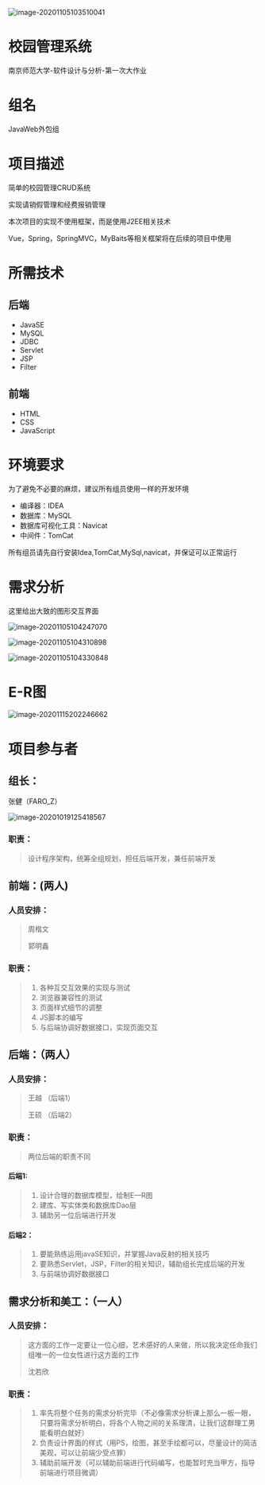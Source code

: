 ![image-20201105103510041](https://gitee.com/faro/images/raw/master/img/20201105103531.png)



# 校园管理系统

南京师范大学-软件设计与分析-第一次大作业



# 组名

JavaWeb外包组



# 项目描述

简单的校园管理CRUD系统

实现请销假管理和经费报销管理

本次项目的实现不使用框架，而是使用J2EE相关技术

Vue，Spring，SpringMVC，MyBaits等相关框架将在后续的项目中使用




# 所需技术

## 后端

* JavaSE
* MySQL
* JDBC
* Servlet
* JSP
* Filter

## 前端

* HTML
* CSS
* JavaScript



# 环境要求

为了避免不必要的麻烦，建议所有组员使用一样的开发环境

* 编译器：IDEA
* 数据库：MySQL
* 数据库可视化工具：Navicat
* 中间件：TomCat

所有组员请先自行安装Idea,TomCat,MySql,navicat，并保证可以正常运行



# 需求分析

这里给出大致的图形交互界面

![image-20201105104247070](../../../../../../Pictures/typora/image-20201105104247070.png)



![image-20201105104310898](../../../../../../Pictures/typora/image-20201105104310898.png)



![image-20201105104330848](../../../../../../Pictures/typora/image-20201105104330848.png)





# E-R图

![image-20201115202246662](../../../../../../Pictures/typora/image-20201115202246662.png)



# 项目参与者

## 组长：

张健（FARO_Z）

![image-20201019125418567](https://gitee.com/faro/images/raw/master/img/20201019132909.png)

### 职责：

> 设计程序架构，统筹全组规划，担任后端开发，兼任前端开发



## 前端：(两人)

### 人员安排：

> 周楷文
>
>
> 郭明鑫

### 职责：

> 1. 各种互交互效果的实现与测试
> 2. 浏览器兼容性的测试
> 3. 页面样式细节的调整
> 4. JS脚本的编写
> 5. 与后端协调好数据接口，实现页面交互



## 后端：（两人）

### 人员安排：

> 王越 （后端1）
>
>
> 王硕 （后端2）

### 职责：

> 两位后端的职责不同

#### 后端1:

> 1. 设计合理的数据库模型，绘制E—R图
>2. 建库、写实体类和数据库Dao层
> 3. 辅助另一位后端进行开发

#### 后端2：

> 1. 要能熟练运用javaSE知识，并掌握Java反射的相关技巧
> 2. 要熟悉Servlet，JSP，Filter的相关知识，辅助组长完成后端的开发
> 3. 与前端协调好数据接口



## 需求分析和美工：（一人）

### 人员安排：

> 这方面的工作一定要让一位心细，艺术感好的人来做，所以我决定任命我们组唯一的一位女性进行这方面的工作
>
> 沈若欣

### 职责：

> 1. 率先将整个任务的需求分析完毕（不必像需求分析课上那么一板一眼，只要将需求分析明白，将各个人物之间的关系理清，让我们这群理工男能看明白就好）
> 2. 负责设计界面的样式（用PS，绘图，甚至手绘都可以，尽量设计的简洁美观，可以让前端少受点罪）
> 3. 辅助前端开发（可以辅助前端进行代码编写，也能暂时充当甲方，指导前端进行项目微调）




